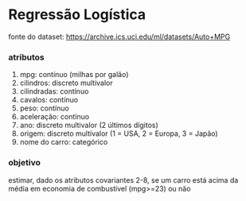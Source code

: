 # Regressão Logística
fonte do dataset: https://archive.ics.uci.edu/ml/datasets/Auto+MPG

### atributos
1. mpg: contínuo (milhas por galão)
2. cilindros: discreto multivalor
3. cilindradas: contínuo
4. cavalos: contínuo
5. peso: contínuo
6. aceleração: contínuo
7. ano: discreto multivalor (2 últimos dígitos)
8. origem: discreto multivalor (1 = USA, 2 = Europa, 3 = Japão)
9. nome do carro: categórico

### objetivo
estimar, dado os atributos covariantes 2-8, se um carro está acima da média em economia de combustível (mpg>=23) ou não
